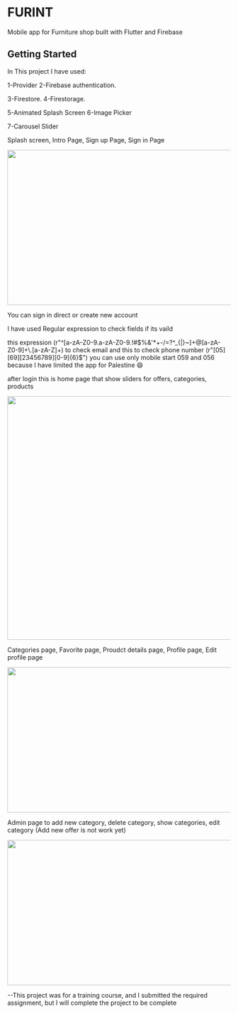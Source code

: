 # FURINT

Mobile app for Furniture shop built with Flutter and Firebase

## Getting Started
In This project I have used:

1-Provider  2-Firebase authentication.

3-Firestore.  4-Firestorage.

5-Animated Splash Screen  6-Image Picker

7-Carousel Slider

Splash screen, Intro Page, Sign up Page, Sign in Page


<img height=350 width=700 src="https://user-images.githubusercontent.com/78206754/209866259-a8dc963a-a11b-477f-97a9-476ba395163d.jpg"/>

You can sign in direct or create new account 

I have used Regular expression to check fields if its vaild

this expression (r"^[a-zA-Z0-9.a-zA-Z0-9.!#$%&'*+-/=?^_{|}~]+@[a-zA-Z0-9]+\.[a-zA-Z]+) to check email
and this to check phone number (r"[05][69][23456789][0-9]{6}$") you can use only mobile start 059 and 056 because I have limited the app for Palestine 😄

after login this is home page that show sliders for offers, categories, products 

<img height=550 width=580 src="https://user-images.githubusercontent.com/78206754/209867915-f69e773b-5ade-4f7f-9d96-30b4347fff1d.jpg"/>

Categories page, Favorite page, Proudct details page, Profile page, Edit profile page

<img height=328 width=865 src="https://user-images.githubusercontent.com/78206754/209868906-5c148725-7beb-4c6e-ad0d-2d73fb965d39.jpg"/>

Admin page to add new category, delete category, show categories, edit category (Add new offer is not work yet)

<img height=328 width=719 src="https://user-images.githubusercontent.com/78206754/209869843-dd86d1b0-9567-4abe-8920-23968f10f515.jpg"/>


--This project was for a training course, and I submitted the required assignment, but I will complete the project to be complete
